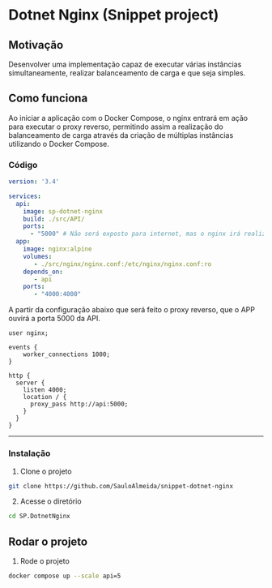 # Dotnet Nginx (Snippet project)

## Motivação
Desenvolver uma implementação capaz de executar várias instâncias simultaneamente, realizar balanceamento de carga e que seja simples.

## Como funciona
Ao iniciar a aplicação com o Docker Compose, o nginx entrará em ação para executar o proxy reverso, permitindo assim a realização do balanceamento de carga através da criação de múltiplas instâncias utilizando o Docker Compose.

### Código
```yml
version: '3.4'

services:
  api:
    image: sp-dotnet-nginx
    build: ./src/API/
    ports:
      - "5000" # Não será exposto para internet, mas o nginx irá realizar o proxy reverso através do network.
  app: 
    image: nginx:alpine
    volumes:
       - ./src/nginx/nginx.conf:/etc/nginx/nginx.conf:ro
    depends_on:
       - api
    ports:
       - "4000:4000"
```

A partir da configuração abaixo que será feito o proxy reverso, que o APP ouvirá a porta 5000 da API.

```text
user nginx;

events {
    worker_connections 1000;
}

http {
  server {
    listen 4000;
    location / {
      proxy_pass http://api:5000;
    }
  }
}
```

<hr>

### Instalação

1. Clone o projeto

```bash
git clone https://github.com/SauloAlmeida/snippet-dotnet-nginx
```

2. Acesse o diretório
```bash
cd SP.DotnetNginx
```

## Rodar o projeto

1. Rode o projeto
```bash
docker compose up --scale api=5
```